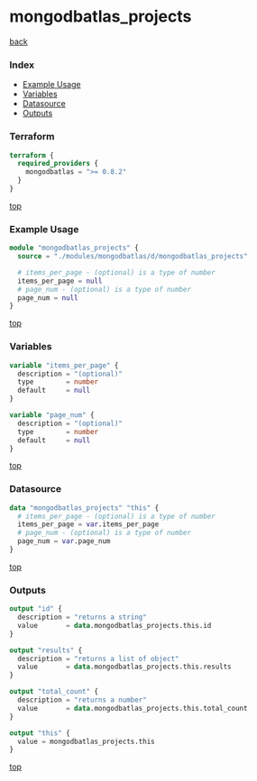 # mongodbatlas_projects

[back](../mongodbatlas.md)

### Index

- [Example Usage](#example-usage)
- [Variables](#variables)
- [Datasource](#datasource)
- [Outputs](#outputs)

### Terraform

```terraform
terraform {
  required_providers {
    mongodbatlas = ">= 0.8.2"
  }
}
```

[top](#index)

### Example Usage

```terraform
module "mongodbatlas_projects" {
  source = "./modules/mongodbatlas/d/mongodbatlas_projects"

  # items_per_page - (optional) is a type of number
  items_per_page = null
  # page_num - (optional) is a type of number
  page_num = null
}
```

[top](#index)

### Variables

```terraform
variable "items_per_page" {
  description = "(optional)"
  type        = number
  default     = null
}

variable "page_num" {
  description = "(optional)"
  type        = number
  default     = null
}
```

[top](#index)

### Datasource

```terraform
data "mongodbatlas_projects" "this" {
  # items_per_page - (optional) is a type of number
  items_per_page = var.items_per_page
  # page_num - (optional) is a type of number
  page_num = var.page_num
}
```

[top](#index)

### Outputs

```terraform
output "id" {
  description = "returns a string"
  value       = data.mongodbatlas_projects.this.id
}

output "results" {
  description = "returns a list of object"
  value       = data.mongodbatlas_projects.this.results
}

output "total_count" {
  description = "returns a number"
  value       = data.mongodbatlas_projects.this.total_count
}

output "this" {
  value = mongodbatlas_projects.this
}
```

[top](#index)